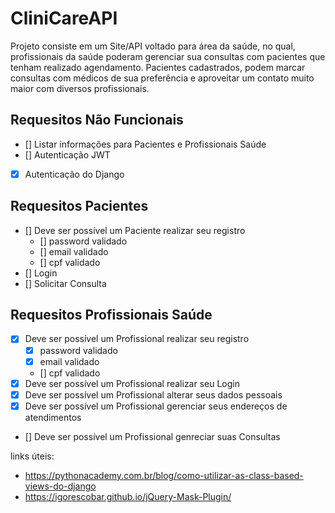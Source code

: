 # CliniCareAPI
Projeto consiste em um Site/API voltado para área da saúde, no qual, profissionais da saúde poderam gerenciar sua consultas com pacientes que tenham realizado agendamento. Pacientes cadastrados, podem marcar consultas com médicos de sua preferência e aproveitar um contato muito maior com diversos profissionais.

## Requesitos Não Funcionais
- [] Listar informações para Pacientes e Profissionais Saúde
- [] Autenticação JWT
- [x] Autenticação do Django

## Requesitos Pacientes
- [] Deve ser possível um Paciente realizar seu registro
    - [] password validado 
    - [] email validado 
    - [] cpf validado
- [] Login
- [] Solicitar Consulta

## Requesitos Profissionais Saúde
- [x] Deve ser possível um Profissional realizar seu registro
    - [x] password validado 
    - [x] email validado 
    - [] cpf validado
- [X] Deve ser possível um Profissional realizar seu Login
- [X] Deve ser possível um Profissional alterar seus dados pessoais
- [X] Deve ser possível um Profissional gerenciar seus endereços de atendimentos
- [] Deve ser possível um Profissional genreciar suas Consultas


links úteis:
- https://pythonacademy.com.br/blog/como-utilizar-as-class-based-views-do-django
- https://igorescobar.github.io/jQuery-Mask-Plugin/